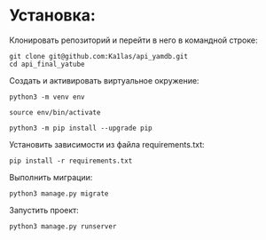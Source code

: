 # Установка:

Клонировать репозиторий и перейти в него в командной строке:
```
git clone git@github.com:Ka1las/api_yamdb.git
cd api_final_yatube
```

Cоздать и активировать виртуальное окружение:
```
python3 -m venv env

source env/bin/activate

python3 -m pip install --upgrade pip
```
Установить зависимости из файла requirements.txt:
```
pip install -r requirements.txt 
```
Выполнить миграции:
```
python3 manage.py migrate
```
Запустить проект:
```
python3 manage.py runserver
```